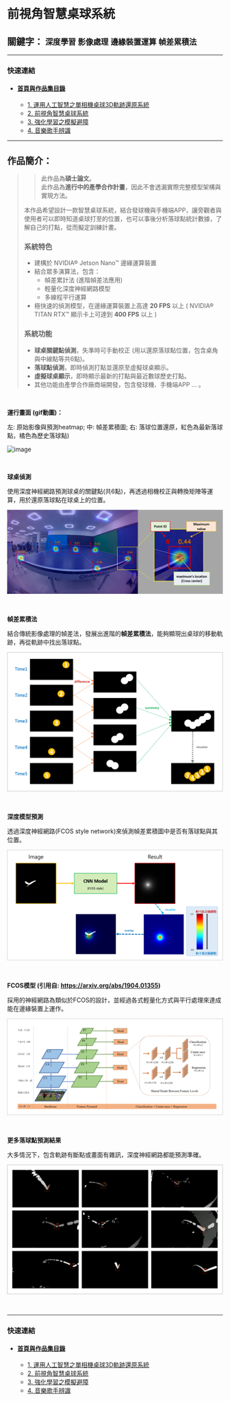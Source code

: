 # 前視角智慧桌球系統

## 關鍵字： `深度學習` `影像處理` `邊緣裝置運算` `幀差累積法`

---

### 快速連結
  - #### [首頁與作品集目錄](../README.md)
      - [1. 運用人工智慧之單相機桌球3D軌跡還原系統](../work_1/README.md)
      - [2. 前視角智慧桌球系統](../work_2/README.md)
      - [3. 強化學習之模擬避障](../work_3/README.md)
      - [4. 音樂歌手辨識](../work_4/README.md)
    
---

## 作品簡介：

> > 此作品為**碩士論文**。<br>此作品為**進行中的產學合作計畫**，因此不會透漏實際完整模型架構與實現方法。
> 
> 本作品希望設計一款智慧桌球系統，結合發球機與手機端APP，讓旁觀者與使用者可以即時知道桌球打至的位置，也可以事後分析落球點統計數據，了解自己的打點，從而擬定訓練計畫。
> 
> ### 系統特色
>  - 建構於 NVIDIA® Jetson Nano™ 邊緣運算裝置
>  - 結合眾多演算法，包含：
>    - 幀差累計法 (進階幀差法應用)
>    - 輕量化深度神經網路模型
>    - 多線程平行運算
>  - 極快速的偵測模型，在邊緣運算裝置上高達 **20  FPS** 以上 ( NVIDIA® TITAN RTX™ 顯示卡上可達到 **400 FPS** 以上 )
> 
> ### 系統功能
>  - **球桌關鍵點偵測**，失準時可手動校正 (用以還原落球點位置，包含桌角與中線點等共6點)。
>  - **落球點偵測**，即時偵測打點並還原至虛擬球桌顯示。
>  - **虛擬球桌顯示**，即時顯示最新的打點與最近數球歷史打點。
>  - 其他功能由產學合作廠商端開發，包含發球機、手機端APP ... 。

<br>

**運行畫面 (gif動圖)：**

左: 原始影像與預測heatmap; 中: 幀差累積圖; 右: 落球位置還原，紅色為最新落球點，橘色為歷史落球點)

![image](gif/snapshot_work2.png)

<br>

**球桌偵測**

使用深度神經網路預測球桌的關鍵點(共6點)，再透過相機校正與轉換矩陣等運算，用於還原落球點在球桌上的位置。

![image](pic/table_detection.png)

<br>

**幀差累積法**

結合傳統影像處理的幀差法，發展出進階的**幀差累積法**，能夠顯現出桌球的移動軌跡，再從軌跡中找出落球點。

![image](pic/cumulative.png)

<br>

**深度模型預測**

透過深度神經網路(FCOS style network)來偵測幀差累積圖中是否有落球點與其位置。

![image](pic/heatmap.png)

<br>

**FCOS模型 (引用自: https://arxiv.org/abs/1904.01355)**

採用的神經網路為類似於FCOS的設計，並經過各式輕量化方式與平行處理來達成能在邊緣裝置上運作。

![image](pic/FCOS.png)

<br>

**更多落球點預測結果**

大多情況下，包含軌跡有斷點或畫面有雜訊，深度神經網路都能預測準確。

![image](pic/results.png)

<br>

---

### 快速連結
  - #### [首頁與作品集目錄](../README.md)
      - [1. 運用人工智慧之單相機桌球3D軌跡還原系統](../work_1/README.md)
      - [2. 前視角智慧桌球系統](../work_2/README.md)
      - [3. 強化學習之模擬避障](../work_3/README.md)
      - [4. 音樂歌手辨識](../work_4/README.md)